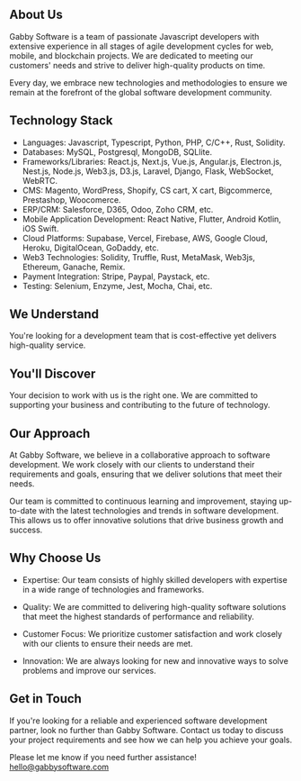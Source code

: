 




## About Us

Gabby Software is a team of passionate Javascript developers with extensive experience in all stages of agile development cycles for web, mobile, and blockchain projects. We are dedicated to meeting our customers' needs and strive to deliver high-quality products on time.

Every day, we embrace new technologies and methodologies to ensure we remain at the forefront of the global software development community.

## Technology Stack

- Languages: Javascript, Typescript, Python, PHP, C/C++, Rust, Solidity.
- Databases: MySQL, Postgresql, MongoDB, SQLlite.
- Frameworks/Libraries: React.js, Next.js, Vue.js, Angular.js, Electron.js, Nest.js, Node.js, Web3.js, D3.js, Laravel, Django, Flask, WebSocket, WebRTC.
- CMS: Magento, WordPress, Shopify, CS cart, X cart, Bigcommerce, Prestashop, Woocomerce.
- ERP/CRM: Salesforce, D365, Odoo, Zoho CRM, etc.
- Mobile Application Development: React Native, Flutter, Android Kotlin, iOS Swift.
- Cloud Platforms: Supabase, Vercel, Firebase, AWS, Google Cloud, Heroku, DigitalOcean, GoDaddy, etc.
- Web3 Technologies: Solidity, Truffle, Rust, MetaMask, Web3js, Ethereum, Ganache, Remix.
- Payment Integration: Stripe, Paypal, Paystack, etc.
- Testing: Selenium, Enzyme, Jest, Mocha, Chai, etc.


## We Understand
You're looking for a development team that is cost-effective yet delivers high-quality service.

## You'll Discover
Your decision to work with us is the right one. We are committed to supporting your business and contributing to the future of technology.


## Our Approach

At Gabby Software, we believe in a collaborative approach to software development. We work closely with our clients to understand their requirements and goals, ensuring that we deliver solutions that meet their needs.

Our team is committed to continuous learning and improvement, staying up-to-date with the latest technologies and trends in software development. This allows us to offer innovative solutions that drive business growth and success.


## Why Choose Us

- Expertise: Our team consists of highly skilled developers with expertise in a wide range of technologies and frameworks.

- Quality: We are committed to delivering high-quality software solutions that meet the highest standards of performance and reliability.

- Customer Focus: We prioritize customer satisfaction and work closely with our clients to ensure their needs are met.

- Innovation: We are always looking for new and innovative ways to solve problems and improve our services.

## Get in Touch

If you're looking for a reliable and experienced software development partner, look no further than Gabby Software. Contact us today to discuss your project requirements and see how we can help you achieve your goals.

Please let me know if you need further assistance! hello@gabbysoftware.com 
